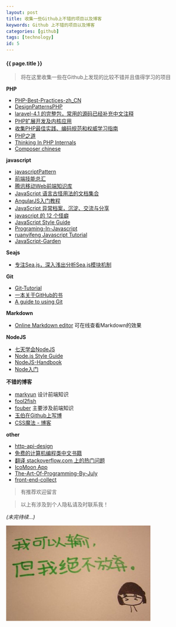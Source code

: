 ```yaml
---
layout: post
title: 收集一些Github上不错的项目以及博客
keywords: Github 上不错的项目以及博客
categories: [github]
tags: [technology]
id: 5
---
```


#### {{ page.title }}

> 将在这里收集一些在Github上发现的比较不错并且值得学习的项目

__PHP__


* [PHP-Best-Practices-zh_CN](https://github.com/justjavac/PHP-Best-Practices-zh_CN)
* [DesignPatternsPHP](https://github.com/domnikl/DesignPatternsPHP)
* [ laravel-4.1 的完整包，常用的源码已经补充中文注释](https://github.com/5-say/laravel-4.1-quick-start-cn)
* [PHP扩展开发及内核应用](https://github.com/laruence/phpbook)
* [收集PHP最佳实践、编码规范和权威学习指南](https://github.com/wulijun/php-the-right-way)
* [PHP之道](http://wulijun.github.io/php-the-right-way/)
* [Thinking In PHP Internals](https://github.com/reeze/tipi)
* [Composer chinese](http://weizhifeng.net/manage-php-dependency-with-composer.html)

__javascript__


* [javascriptPattern](https://github.com/nanjixiong218/javascriptPattern)
* [前端技能总汇](https://github.com/JacksonTian/fks)
* [腾讯移动Web前端知识库](https://github.com/AlloyTeam/Mars)
* [JavaScript 语言古怪用法的文档集合](https://github.com/sanshi/JavaScript-Garden)
* [AngularJS入门教程](https://github.com/zensh/AngularjsTutorial_cn)
* [JavaScript 异常档案，沉淀、交流与分享](https://github.com/totorojs/javascript-exception-archives)
* [javascript 的 12 个怪癖](https://github.com/justjavac/12-javascript-quirks)
* [JavaScript Style Guide](https://github.com/airbnb/javascript)
* [Programing-In-Javascript](https://github.com/RobinQu/Programing-In-Javascript)
* [ruanyifeng Javascript Tutorial](http://javascript.ruanyifeng.com/)
* [JavaScript-Garden](http://bonsaiden.github.io/JavaScript-Garden/zh/)

__Seajs__


* [专注Sea.js，深入浅出分析Sea.js模块机制](https://github.com/island205/HelloSea.js)

__Git__

* [Git-Tutorial](https://github.com/numbbbbb/Git-Tutorial-By-liaoxuefeng)
* [一本关于GitHub的书](https://github.com/gotgit/gotgithub)
* [A guide to using Git](https://github.com/blynn/gitmagic)


__Markdown__

* [Online Markdown editor](http://dillinger.io/) 可在线查看Markdown的效果


__NodeJS__

* [七天学会NodeJS](http://nqdeng.github.io/7-days-nodejs)
* [Node.js Style Guide](https://github.com/dead-horse/node-style-guide)
* [NodeJS-Handbook](https://github.com/FredKSchott/NodeJS-Handbook)
* [Node入门](http://www.nodebeginner.org/index-zh-cn.html)

__不错的博客__

* [markyun](https://github.com/markyun/My-blog)  设计前端知识
* [fool2fish](https://github.com/fool2fish/blog/issues?state=open)
* [fouber](https://github.com/fouber/blog) 主要涉及前端知识
* [玉伯在Github上写博](https://github.com/lifesinger/lifesinger.github.com/issues?labels=blog)
* [CSS魔法 - 博客](https://github.com/cssmagic/blog)

__other__

* [http-api-design](https://github.com/interagent/http-api-design)
* [免费的计算机编程类中文书籍](https://github.com/justjavac/free-programming-books-zh_CN)
* [翻译 stackoverflow.com 上的热门问题](https://github.com/justjavac/stackoverflow-cn)
* [IcoMoon App](http://icomoon.io/app/#/select)
* [The-Art-Of-Programming-By-July](https://github.com/julycoding/The-Art-Of-Programming-By-July)
* [front-end-collect](https://github.com/foru17/front-end-collect)

> 有推荐欢迎留言

> 以上有涉及到个人隐私请及时联系我！


_(未完待续...)_

<img src="/assets/media/20131121105940895.jpg">